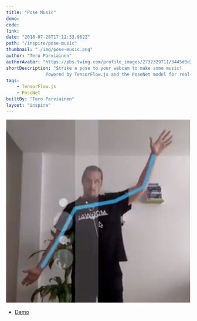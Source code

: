 ```yaml
---
title: "Pose Music"
demo:
code:
link:
date: "2018-07-28T17:12:33.962Z"
path: "/inspire/pose-music"
thumbnail: "./img/pose-music.png"
author: "Tero Parviainen"
authorAvatar: "https://pbs.twimg.com/profile_images/2732329711/3445d3d345ba841d248a9cdf0a18e687_400x400.jpeg"
shortDescription: "Strike a pose to your webcam to make some music!
               Powered by TensorFlow.js and the PoseNet model for real-time pose estimation."
tags:
    - TensorFlow.js
    - PoseNet
builtBy: "Tero Parviainen"
layout: "inspire"
---
```


![Animation](./img/pose-music.png)

* [Demo](https://codepen.io/teropa/full/QxLrMp/)
